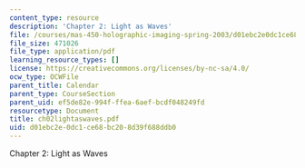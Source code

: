 ```yaml
---
content_type: resource
description: 'Chapter 2: Light as Waves'
file: /courses/mas-450-holographic-imaging-spring-2003/d01ebc2e0dc1ce68bc208d39f688ddb0_ch02lightaswaves.pdf
file_size: 471026
file_type: application/pdf
learning_resource_types: []
license: https://creativecommons.org/licenses/by-nc-sa/4.0/
ocw_type: OCWFile
parent_title: Calendar
parent_type: CourseSection
parent_uid: ef5de82e-994f-ffea-6aef-bcdf048249fd
resourcetype: Document
title: ch02lightaswaves.pdf
uid: d01ebc2e-0dc1-ce68-bc20-8d39f688ddb0
---
```

Chapter 2: Light as Waves